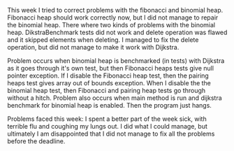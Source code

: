 This week I tried to correct problems with the fibonacci and binomial heap. Fibonacci heap should work correctly now, but I did not manage to repair the binomial heap. There where two kinds of problems with the binomial heap. DikstraBenchmark tests did not work and delete operation was flawed and it skipped elements when deleting. I managed to fix the delete operation, but did not manage to make it work with Dijkstra.

Problem occurs when binomial heap is benchmarked (in tests) with Dijkstra as it goes through it's own test, but then Fibonacci heaps tests give null pointer exception. If I disable the Fibonacci heap test, then the pairing heaps test gives array out of bounds exception. When I disable the the binomial heap test, then Fibonacci and pairing heap tests go through without a hitch. Problem also occurs when main method is run and dijkstra benchmark for binomial heap is enabled. Then the program just hangs.

Problems faced this week: I spent a better part of the week sick, with terrible flu and coughing my lungs out. I did what I could manage, but ultimately I am disappointed that I did not manage to fix all the problems before the deadline.
